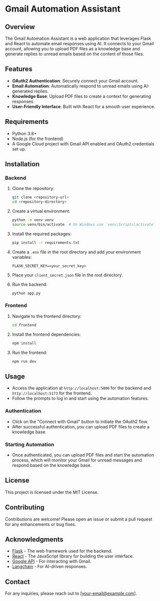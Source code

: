 # Gmail Automation Assistant

## Overview
The Gmail Automation Assistant is a web application that leverages Flask and React to automate email responses using AI. It connects to your Gmail account, allowing you to upload PDF files as a knowledge base and generate replies to unread emails based on the content of those files.

## Features
- **OAuth2 Authentication**: Securely connect your Gmail account.
- **Email Automation**: Automatically respond to unread emails using AI-generated replies.
- **Knowledge Base**: Upload PDF files to create a context for generating responses.
- **User-Friendly Interface**: Built with React for a smooth user experience.

## Requirements
- Python 3.8+
- Node.js (for the frontend)
- A Google Cloud project with Gmail API enabled and OAuth2 credentials set up.

## Installation

### Backend
1. Clone the repository:
   ```bash
   git clone <repository-url>
   cd <repository-directory>
   ```

2. Create a virtual environment:
   ```bash
   python -m venv venv
   source venv/bin/activate  # On Windows use `venv\Scripts\activate`
   ```

3. Install the required packages:
   ```bash
   pip install -r requirements.txt
   ```

4. Create a `.env` file in the root directory and add your environment variables:
   ```plaintext
   FLASK_SECRET_KEY=<your_secret_key>
   ```

5. Place your `client_secret.json` file in the root directory.

6. Run the backend:
   ```bash
   python app.py
   ```

### Frontend
1. Navigate to the frontend directory:
   ```bash
   cd frontend
   ```

2. Install the frontend dependencies:
   ```bash
   npm install
   ```

3. Run the frontend:
   ```bash
   npm run dev
   ```

## Usage
- Access the application at `http://localhost:5000` for the backend and `http://localhost:5173` for the frontend.
- Follow the prompts to log in and start using the automation features.

### Authentication
- Click on the "Connect with Gmail" button to initiate the OAuth2 flow.
- After successful authentication, you can upload PDF files to create a knowledge base.

### Starting Automation
- Once authenticated, you can upload PDF files and start the automation process, which will monitor your Gmail for unread messages and respond based on the knowledge base.

## License
This project is licensed under the MIT License.

## Contributing
Contributions are welcome! Please open an issue or submit a pull request for any enhancements or bug fixes.

## Acknowledgments
- [Flask](https://flask.palletsprojects.com/) - The web framework used for the backend.
- [React](https://reactjs.org/) - The JavaScript library for building the user interface.
- [Google API](https://developers.google.com/gmail/api) - For interacting with Gmail.
- [Langchain](https://langchain.com/) - For AI-driven responses.

## Contact
For any inquiries, please reach out to [your-email@example.com].
